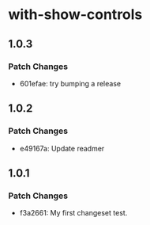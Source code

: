 # with-show-controls

## 1.0.3

### Patch Changes

- 601efae: try bumping a release

## 1.0.2

### Patch Changes

- e49167a: Update readmer

## 1.0.1

### Patch Changes

- f3a2661: My first changeset test.

